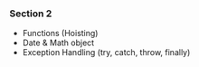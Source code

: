 ### Section 2
- Functions (Hoisting)
- Date & Math object
- Exception Handling (try, catch, throw, finally)


